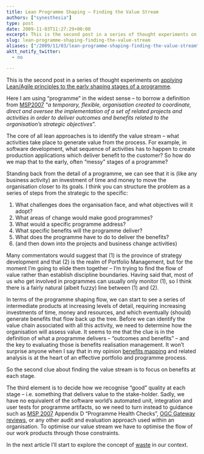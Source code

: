 ```yaml
---
title: Lean Programme Shaping – Finding the Value Stream
authors: ["synesthesia"]
type: post
date: 2009-11-03T11:27:29+00:00
excerpt: This is the second post in a series of thought experiments on applying Lean/Agile principles to the early shaping stages of a programme.
slug: lean-programme-shaping-finding-the-value-stream 
aliases: ["/2009/11/03/lean-programme-shaping-finding-the-value-stream"]
aktt_notify_twitter:
  - no

---
```

This is the second post in a series of thought experiments on [applying Lean/Agile principles to the early shaping stages of a programme][1].

Here I am using “programme” in the widest sense – to borrow a definition from [MSP2007][2] “<cite>a temporary, flexible, organisation created to coordinate, direct and oversee the implementation of a set of related projects and activities in order to deliver outcomes and benefits related to the organisation’s strategic objectives</cite>”.

The core of all lean approaches is to identify the value stream – what activities take place to generate value from the process. For example, in software development, what sequence of activities has to happen to create production applications which deliver benefit to the customer? So how do we map that to the early, often “messy” stages of a programme?

Standing back from the detail of a programme, we can see that it is (like any business activity) an investment of time and money to move the organisation closer to its goals. I think you can structure the problem as a series of steps from the strategic to the specific:

<ol class="decimal">
  <li>
    What challenges does the organisation face, and what objectives will it adopt?
  </li>
  <li>
    What areas of change would make good programmes?
  </li>
  <li>
    What would a specific programme address?
  </li>
  <li>
    What specific benefits will the programme deliver?
  </li>
  <li>
    What does the programme have to do to deliver the benefits?
  </li>
  <li>
    (and then down into the projects and business change activities)
  </li>
</ol>

Many commentators would suggest that (1) is the province of strategy development and that (2) is the realm of Portfolio Management, but for the moment I’m going to elide them together – I’m trying to find the flow of value rather than establish discipline boundaries. Having said that, most of us who get involved in programmes can usually only monitor (1), so I think there is a fairly natural (albeit fuzzy) line between (1) and (2).

In terms of the programme shaping flow, we can start to see a series of intermediate products at increasing levels of detail, requiring increasing investments of time, money and resources, and which eventually (should) generate benefits that flow back up the tree. Before we can identify the value chain associated with all this activity, we need to determine how the organisation will assess value. It seems to me that the clue is in the definition of what a programme delivers – “outcomes and benefits” – and the key to evaluating those is benefits realisation management. It won’t surprise anyone when I say that in my opinion [benefits mapping][3] and related analysis is at the heart of an effective portfolio and programme process.

So the second clue about finding the value stream is to focus on benefits at each stage.

The third element is to decide how we recognise “good” quality at each stage – i.e. something that delivers value to the stake-holder. Sadly, we have no equivalent of the software world’s automated unit, integration and user tests for programme artifacts, so we need to turn instead to guidance such as [MSP 2007][2] Appendix D “Programme Health Checks”, [OGC Gateway reviews][4], or any other audit and evaluation approach used within an organisation. To optimise our value stream we have to optimise the flow of our work products through those constraints.

In the next article I’ll start to explore the concept of [waste][5] in our context.

 [1]: https://www.synesthesia.co.uk/blog/archives/2009/10/25/agile-programme-shaping-first-thoughts/
 [2]: https://www.ogc.gov.uk/delivery_lifecycle_overview_of_managing_successful_programmes_msp_.asp
 [3]: https://pearcemayfield.typepad.com/patrick_mayfield/2006/06/visual_mapping_.html
 [4]: https://www.ogc.gov.uk/what_is_ogc_gateway_review.asp
 [5]: https://en.wikipedia.org/wiki/Muda_%28Japanese_term%29